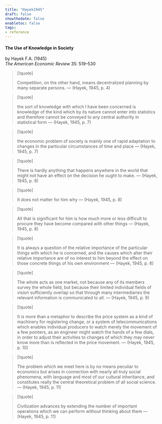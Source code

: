 ```yaml
---
title: "Hayek1945"
draft: false
showthedate: false
enabletoc: false
tags:
- reference
---
```


#### **The Use of Knowledge in Society**     
by Hayek F.A. (1945)         
*The American Economic Review* 35: 519–530       


> [!quote] 
>
>Competition, on the other hand, means decentralized planning by many separate persons. —  (Hayek, 1945, p. 4) 

> [!quote] 
>
>the sort of knowledge with which I have been concerned is knowledge of the kind which by its nature cannot enter into statistics and therefore cannot be conveyed to any central authority in statistical form —  (Hayek, 1945, p. 7) 

> [!quote] 
>
>the economic problem of society is mainly one of rapid adaptation to changes in the particular circumstances of time and place —  (Hayek, 1945, p. 7) 

> [!quote] 
>
>There is hardly anything that happens anywhere in the world that might not have an effect on the decision he ought to make. —  (Hayek, 1945, p. 8) 

> [!quote] 
>
>It does not matter for him why —  (Hayek, 1945, p. 8) 

> [!quote] 
>
>All that is significant for him is how much more or less difficult to procure they have become compared with other things —  (Hayek, 1945, p. 8) 

> [!quote] 
>
>It is always a question of the relative importance of the particular things with which he is concerned, and the causes which alter their relative importance are of no interest to him beyond the effect on those concrete things of his own environment —  (Hayek, 1945, p. 8) 

> [!quote] 
>
>The whole acts as one market, not because any of its members survey the whole field, but because their limited individual fields of vision sufficiently overlap so that through many intermediaries the relevant information is communicated to all. —  (Hayek, 1945, p. 9) 

> [!quote] 
>
>It is more than a metaphor to describe the price system as a kind of machinery for registering change, or a system of telecommunications which enables individual producers to watch merely the movement of a few pointers, as an engineer might watch the hands of a few dials, in order to adjust their activities to changes of which they may never know more than is reflected in the price movement. —  (Hayek, 1945, p. 10) 

> [!quote] 
>
>The problem which we meet here is by no means peculiar to economics but arises in connection with nearly all truly social phenomena, with language and most of our cultural inheritance, and constitutes really the central theoretical problem of all social science. —  (Hayek, 1945, p. 11) 

> [!quote] 
>
>Civilization advances by extending the number of important operations which we can perform without thinking about them —  (Hayek, 1945, p. 11) 


